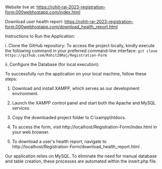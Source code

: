 Website live at: 
https://rohit-raj-2023-registration-form.000webhostapp.com/index.html

Download user health report: 
https://rohit-raj-2023-registration-form.000webhostapp.com/download_health_report.html


Instructions to Run the Application:

i. Clone the GitHub repository:
   To access the project locally, kindly execute the following command in your preferred command-line interface:
      ```
      git clone https://github.com/Rohit20Raj/Registration-Form
      ```

ii. Configure the Database (for local execution): 

To successfully run the application on your local machine, follow these steps: 
  
   1. Download and install XAMPP, which serves as our development environment. 
  
   2. Launch the XAMPP control panel and start both the Apache and MySQL services.
  
   3. Copy the downloaded project folder to C:\xampp\htdocs.
  
   4. To access the form, visit http://localhost/Registration-Form/index.html in your web browser.
  
   5. To download a user's health report, navigate to http://localhost/Registration-Form/download_health_report.html .
        
Our application relies on MySQL. To eliminate the need for manual database and table creation, these processes are automated within the insert.php file.
